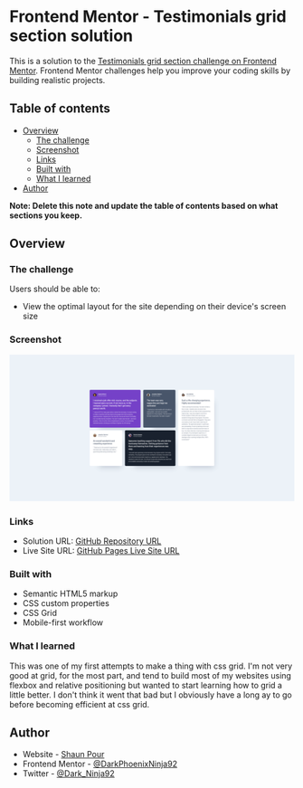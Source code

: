 # Frontend Mentor - Testimonials grid section solution

This is a solution to the [Testimonials grid section challenge on Frontend Mentor](https://www.frontendmentor.io/challenges/testimonials-grid-section-Nnw6J7Un7). Frontend Mentor challenges help you improve your coding skills by building realistic projects.

## Table of contents

- [Overview](#overview)
  - [The challenge](#the-challenge)
  - [Screenshot](#screenshot)
  - [Links](#links)
  - [Built with](#built-with)
  - [What I learned](#what-i-learned)
- [Author](#author)

**Note: Delete this note and update the table of contents based on what sections you keep.**

## Overview

### The challenge

Users should be able to:

- View the optimal layout for the site depending on their device's screen size

### Screenshot

![Screenshot](./Screenshot.png)

### Links

- Solution URL: [GitHub Repository URL](https://github.com/ShaunPour/Testimonials-Grid-Section)
- Live Site URL: [GitHub Pages Live Site URL](https://ShaunPour.github.io/Testimonials-Grid-Section)

### Built with

- Semantic HTML5 markup
- CSS custom properties
- CSS Grid
- Mobile-first workflow

### What I learned

This was one of my first attempts to make a thing with css grid. I'm not very good at grid, for the most part, and tend to build most of my websites using flexbox and relative positioning but wanted to start learning how to grid a little better. I don't think it went that bad but I obviously have a long ay to go before becoming efficient at css grid.

## Author

- Website - [Shaun Pour](https://scpour.com)
- Frontend Mentor - [@DarkPhoenixNinja92](https://www.frontendmentor.io/profile/DarkPhoenixNinja92)
- Twitter - [@Dark_Ninja92](https://www.twitter.com/Dark_Ninja92)
